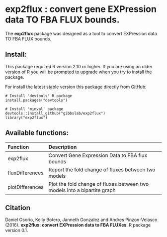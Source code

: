 exp2flux : convert gene EXPression data TO FBA FLUX bounds.
======

The **exp2flux** package was designed as a tool to convert EXPression data TO FBA FLUX bounds.

Install:
--------
This package required R version 2.10 or higher. If you are using an older version of R you will be prompted to upgrade when you try to install the package.

For install the latest stable version this package directly from GitHub:
```
# Install 'devtools' R package
install.packages("devtools")

# Install 'minval' package
devtools::install_github("gibbslab/exp2flux")
library("exp2flux")
```

Available functions:
-------------------
|Function | Description |
|:--------|:------------|
|exp2flux|Convert Gene Expression Data to FBA flux bounds|
|fluxDifferences|Report the fold change of fluxes between two models|
|plotDifferences|Plot the fold change of fluxes between two models into a bipartite graph|

Citation
--------
Daniel Osorio, Kelly Botero, Janneth Gonzalez and Andres Pinzon-Velasco (2016). **exp2flux: convert EXPression data to FBA FLUXes**. R package version 0.1.
